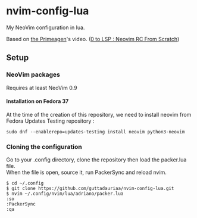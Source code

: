 # nvim-config-lua

My NeoVim configuration in lua.

Based on [the Primeagen](https://www.youtube.com/@ThePrimeagen)'s video. ([0 to LSP : Neovim RC From Scratch](https://www.youtube.com/watch?v=w7i4amO_zaE))

## Setup


### NeoVim packages

Requires at least NeoVim 0.9

#### Installation on Fedora 37

At the time of the creation of this repository, we need to install neovim from Fedora Updates Testing repository :

```
sudo dnf --enablerepo=updates-testing install neovim python3-neovim
```

### Cloning the configuration

Go to your .config directory, clone the repository then load the packer.lua file.  
When the file is open, source it, run PackerSync and reload nvim.

```
$ cd ~/.config
$ git clone https://github.com/guttadauriaa/nvim-config-lua.git
$ nvim ~/.config/nvim/lua/adriano/packer.lua
:so
:PackerSync
:qa
```

